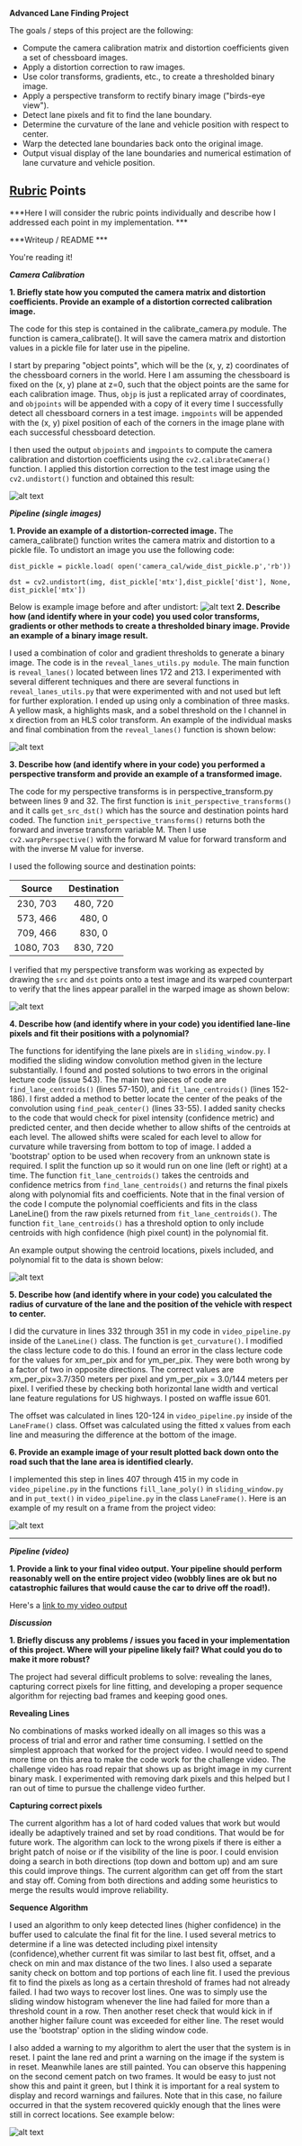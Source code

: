 

**Advanced Lane Finding Project**

The goals / steps of this project are the following:

* Compute the camera calibration matrix and distortion coefficients given a set of chessboard images.
* Apply a distortion correction to raw images.
* Use color transforms, gradients, etc., to create a thresholded binary image.
* Apply a perspective transform to rectify binary image ("birds-eye view").
* Detect lane pixels and fit to find the lane boundary.
* Determine the curvature of the lane and vehicle position with respect to center.
* Warp the detected lane boundaries back onto the original image.
* Output visual display of the lane boundaries and numerical estimation of lane curvature and vehicle position.

[//]: # (Image References)

[figure1]: ./figures/before_after_cam_cal.png "Camera Calibration"
[figure2]: ./figures/undistort_image.png "Undistorted"
[figure3]: ./figures/lane_reveal_latest.png "Binary Image"
[figure4]: ./figures/source_destination.png "Perspective Transform"
[figure5]: ./figures/convolution_sliding_window.png "Sliding Window"
[figure6]: ./figures/example_output.png "Example Output"
[figure7]: ./figures/system_reset_2ndCement.png "System Reset Example"


## [Rubric](https://review.udacity.com/#!/rubrics/571/view) Points
***Here I will consider the rubric points individually and describe how I addressed each point in my implementation. ***

***Writeup / README ***

You're reading it!

***Camera Calibration***

****1. Briefly state how you computed the camera matrix and distortion coefficients. Provide an example of a distortion corrected calibration image.****

The code for this step is contained in the calibrate_camera.py module. The function is camera_calibrate(). It will save the camera matrix and distortion values in a pickle file for later use in the pipeline.

I start by preparing "object points", which will be the (x, y, z) coordinates of the chessboard corners in the world. Here I am assuming the chessboard is fixed on the (x, y) plane at z=0, such that the object points are the same for each calibration image.  Thus, `objp` is just a replicated array of coordinates, and `objpoints` will be appended with a copy of it every time I successfully detect all chessboard corners in a test image.  `imgpoints` will be appended with the (x, y) pixel position of each of the corners in the image plane with each successful chessboard detection.  

I then used the output `objpoints` and `imgpoints` to compute the camera calibration and distortion coefficients using the `cv2.calibrateCamera()` function.  I applied this distortion correction to the test image using the `cv2.undistort()` function and obtained this result:

![alt text][figure1]


***Pipeline (single images)***

****1. Provide an example of a distortion-corrected image.****
The camera_calibrate() function writes the camera matrix and distortion to a pickle file. To undistort an image you use the following code:


`dist_pickle = pickle.load( open('camera_cal/wide_dist_pickle.p','rb'))`


 `dst = cv2.undistort(img, dist_pickle['mtx'],dist_pickle['dist'], None,        dist_pickle['mtx'])`

Below is example image before and after undistort:
![alt text][figure2]
****2. Describe how (and identify where in your code) you used color transforms, gradients or other methods to create a thresholded binary image.  Provide an example of a binary image result.****

I used a combination of color and gradient thresholds to generate a binary image. The code is in the  `reveal_lanes_utils.py module`. The main function is `reveal_lanes()` located between lines 172 and 213. I experimented with several different techniques and there are several functions in `reveal_lanes_utils.py` that were experimented with and not used but left for further exploration. I ended up using only a combination of three masks. A yellow mask, a highlights mask, and a sobel threshold on the l channel in x direction from an HLS color transform. An example of the individual masks and final combination from the `reveal_lanes()` function is shown below:

![alt text][figure3]

****3. Describe how (and identify where in your code) you performed a perspective transform and provide an example of a transformed image.****

The code for my perspective transforms is in perspective_transform.py between lines 9 and 32. The first function is `init_perspective_transforms()` and it calls `get_src_dst()` which has the source and destination points hard coded. The function `init_perspective_transforms()` returns both the forward and inverse transform variable M. Then I use `cv2.warpPerspective()` with the forward M value for forward transform and with the inverse M value for inverse.

I used the following source and destination points:

| Source        | Destination   |
|:-------------:|:-------------:|
| 230, 703      | 480, 720        |
| 573, 466      | 480, 0      |
| 709, 466      | 830, 0      |
| 1080, 703     | 830, 720        |

I verified that my perspective transform was working as expected by drawing the `src` and `dst` points onto a test image and its warped counterpart to verify that the lines appear parallel in the warped image as shown below:

![alt text][figure4]

****4. Describe how (and identify where in your code) you identified lane-line pixels and fit their positions with a polynomial?****

The functions for identifying the lane pixels are in `sliding_window.py`. I modified the sliding window convolution method given in the lecture substantially. I found and posted solutions to two errors in the original lecture code (issue 543). The main two pieces of code are `find_lane_centroids()` (lines 57-150), and `fit_lane_centroids()` (lines 152-186). I first added a method to better locate the center of the peaks of the convolution using `find_peak_center()` (lines 33-55). I added sanity checks to the code that would check for pixel intensity (confidence metric) and predicted center, and then decide whether to allow shifts of the centroids at each level. The allowed shifts were scaled for each level to allow for curvature while traversing from bottom to top of image. I added a 'bootstrap' option to be used when recovery from an unknown state is required. I split the function up so it would run on one line (left or right) at a time. The function `fit_lane_centroids()` takes the centroids and confidence metrics from `find_lane_centroids()` and returns the final pixels along with polynomial fits and coefficients. Note that in the final version of the code I compute the polynomial coefficients and fits in the class LaneLine() from the raw pixels returned from `fit_lane_centroids()`. The function `fit_lane_centroids()` has a threshold option to only include centroids with high confidence (high pixel count) in the polynomial fit.

An example output showing the centroid locations, pixels included, and polynomial fit to the data is shown below:

![alt text][figure5]

****5. Describe how (and identify where in your code) you calculated the radius of curvature of the lane and the position of the vehicle with respect to center.****

I did the curvature in lines 332 through 351 in my code in `video_pipeline.py` inside of the `LaneLine()` class. The function is `get_curvature()`. I modified the class lecture code to do this. I found an error in the class lecture code for the values for xm_per_pix and for ym_per_pix. They were both wrong by a factor of two in opposite directions. The correct values are xm_per_pix=3.7/350 meters per pixel and ym_per_pix = 3.0/144 meters per pixel. I verified these by checking both horizontal lane width and vertical lane feature regulations for US highways. I posted on waffle issue 601.

The offset was calculated in lines 120-124 in `video_pipeline.py` inside of the `LaneFrame()` class. Offset was calculated using the fitted  x values from each line and measuring the difference at the bottom of the image.

****6. Provide an example image of your result plotted back down onto the road such that the lane area is identified clearly.****

I implemented this step in lines 407 through 415 in my code in `video_pipeline.py` in the functions `fill_lane_poly()` in `sliding_window.py` and in `put_text()` in `video_pipeline.py` in the class `LaneFrame()`.   Here is an example of my result on a frame from the project video:

![alt text][figure6]

---

***Pipeline (video)***

****1. Provide a link to your final video output.  Your pipeline should perform reasonably well on the entire project video (wobbly lines are ok but no catastrophic failures that would cause the car to drive off the road!).****

Here's a [link to my video output](./test_out.mp4)


***Discussion***

****1. Briefly discuss any problems / issues you faced in your implementation of this project.  Where will your pipeline likely fail?  What could you do to make it more robust?****

The project had several difficult problems to solve: revealing the lanes, capturing  correct pixels for line fitting, and developing a proper sequence algorithm for rejecting bad frames and keeping good ones.

****Revealing Lines****

No combinations of masks worked ideally on all images so this was a process of trial and error and rather time consuming. I settled on the simplest approach that worked for the project video. I would need to spend more time on this area to make the code work for the challenge video. The challenge video has road repair that shows up as bright image in my current binary mask. I experimented with removing dark pixels and this helped but I ran out of time to pursue the challenge video further.

****Capturing correct pixels****

The current algorithm has a lot of hard coded values that work but would ideally be adaptively trained and set by road conditions. That would be for future work. The algorithm can lock to the wrong pixels if there is either a bright patch of noise or if the visibility of the line is poor. I could envision doing a search in both directions (top down and bottom up) and am sure this could improve things. The current algorithm can get off from the start and stay off. Coming from both directions and adding some heuristics to merge the results would improve reliability.

****Sequence Algorithm****

I used an algorithm to only keep detected lines (higher confidence) in the buffer used to calculate the final fit for the line. I used several metrics to determine if a line was detected including pixel intensity (confidence),whether current fit was similar to last best fit, offset, and a check on min and max distance of the two lines. I also used a separate sanity check on bottom and top portions of each line fit. I used the previous fit to find the pixels as long as a certain threshold of frames had not already failed. I had two ways to recover lost lines. One was to simply use the sliding window histogram whenever the line had failed for more than a threshold count in  a row. Then another reset check that would kick in if another higher failure count was exceeded for either line. The reset would use the 'bootstrap' option in the sliding window code.

I also added a warning to my algorithm to alert the user that the system is in reset. I paint the lane red and print a warning on the image if the system is in reset. Meanwhile lanes are still painted. You can observe this happening on the second cement patch on two frames. It would be easy to just not show this and paint it green, but I think it is important  for a real system to display and record warnings and failures. Note that in this case, no failure  occurred in that the system recovered quickly enough that the lines were still in correct locations. See example below:

![alt text][figure7]
